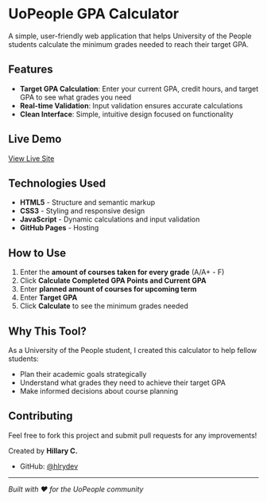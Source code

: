 # UoPeople GPA Calculator

A simple, user-friendly web application that helps University of the People students calculate the minimum grades needed to reach their target GPA.

## Features

- **Target GPA Calculation**: Enter your current GPA, credit hours, and target GPA to see what grades you need
- **Real-time Validation**: Input validation ensures accurate calculations
- **Clean Interface**: Simple, intuitive design focused on functionality

## Live Demo

[View Live Site](https://hlrydev.github.io/UoPeople_GPA_Calculator/)

## Technologies Used

- **HTML5** - Structure and semantic markup
- **CSS3** - Styling and responsive design
- **JavaScript** - Dynamic calculations and input validation
- **GitHub Pages** - Hosting

## How to Use

1. Enter the **amount of courses taken for every grade** (A/A+ - F)
2. Click **Calculate Completed GPA Points and Current GPA**
3. Enter **planned amount of courses for upcoming term**
4. Enter **Target GPA**
5. Click **Calculate** to see the minimum grades needed

## Why This Tool?

As a University of the People student, I created this calculator to help fellow students:

- Plan their academic goals strategically
- Understand what grades they need to achieve their target GPA
- Make informed decisions about course planning

## Contributing

Feel free to fork this project and submit pull requests for any improvements!


Created by **Hillary C.**

- GitHub: [@hlrydev](https://github.com/hlrydev)

---

_Built with ❤️ for the UoPeople community_
